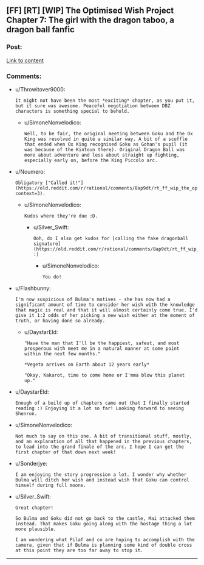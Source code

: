 ## [FF] [RT] [WIP] The Optimised Wish Project Chapter 7: The girl with the dragon taboo, a dragon ball fanfic

### Post:

[Link to content](https://www.fanfiction.net/s/12863641/7/The-Optimised-Wish-Project)

### Comments:

- u/Throwitover9000:
  ```
  It might not have been the most *exciting* chapter, as you put it, but it sure was awesome. Peaceful negotiation between DBZ characters is something special to behold.
  ```

  - u/SimoneNonvelodico:
    ```
    Well, to be fair, the original meeting between Goku and the Ox King was resolved in quite a similar way. A bit of a scuffle that ended when Ox King recognised Goku as Gohan's pupil (it was because of the Kintoun there). Original Dragon Ball was more about adventure and less about straight up fighting, especially early on, before the King Piccolo arc.
    ```

- u/Noumero:
  ```
  Obligatory ["Called it!"](https://old.reddit.com/r/rational/comments/8ap9dt/rt_ff_wip_the_optimised_wish_project_chapter_4/dx0gfr0/?context=3).
  ```

  - u/SimoneNonvelodico:
    ```
    Kudos where they're due :D.
    ```

    - u/Silver_Swift:
      ```
      Ooh, do I also get kudos for [calling the fake dragonball signature](https://old.reddit.com/r/rational/comments/8ap9dt/rt_ff_wip_the_optimised_wish_project_chapter_4/dx2f96p/)? :)
      ```

      - u/SimoneNonvelodico:
        ```
        You do!
        ```

- u/Flashbunny:
  ```
  I'm now suspicious of Bulma's motives - she has now had a significant amount of time to consider her wish with the knowledge that magic is real and that it will almost certainly come true. I'd give it 1:2 odds of her picking a new wish either at the moment of truth, or having done so already.
  ```

  - u/DaystarEld:
    ```
    "Have the man that I'll be the happiest, safest, and most prosperous with meet me in a natural manner at some point within the next few months."

    *Vegeta arrives on Earth about 12 years early*

    "Okay, Kakarot, time to come home or I'mma blow this planet up."
    ```

- u/DaystarEld:
  ```
  Enough of a build up of chapters came out that I finally started reading :) Enjoying it a lot so far! Looking forward to seeing Shenron.
  ```

- u/SimoneNonvelodico:
  ```
  Not much to say on this one. A bit of transitional stuff, mostly, and an explanation of all that happened in the previous chapters, to lead into the grand finale of the arc. I hope I can get the first chapter of that down next week!
  ```

- u/Sonderjye:
  ```
  I am enjoying the story progression a lot. I wonder why whether Bulma will ditch her wish and instead wish that Goku can control himself during full moons.
  ```

- u/Silver_Swift:
  ```
  Great chapter!

  So Bulma and Goku did not go back to the castle, Mai attacked them instead. That makes Goku going along with the hostage thing a lot more plausible. 

  I am wondering what Pilaf and co are hoping to accomplish with the camera, given that if Bulma is planning some kind of double cross at this point they are too far away to stop it.
  ```

---

